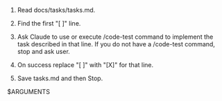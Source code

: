 1. Read docs/tasks/tasks.md.

2. Find the first "[ ]" line.

3. Ask Claude to use or execute /code-test command to implement the task described in that line. If you do not have a /code-test command, stop and ask user.

4. On success replace "[ ]" with "[X]" for that line.

5. Save tasks.md and then Stop.

$ARGUMENTS
